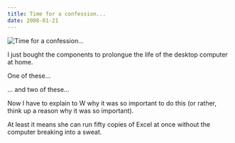 ```yaml
---
title: Time for a confession...
date: 2008-01-21
---
```


![Time for a confession...](https://source.unsplash.com/dUPDhdeCN84/1600x900)

I just bought the components to prolongue the life of the desktop computer at home.

One of these...

... and two of these...

Now I have to explain to W why it was so important to do this (or rather, think up a reason why it was so important).

At least it means she can run fifty copies of Excel at once without the computer breaking into a sweat.